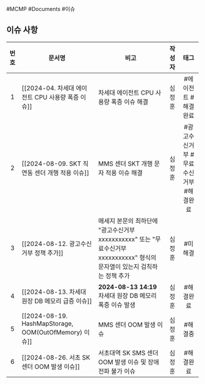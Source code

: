 #MCMP #Documents #이슈 


## 이슈 사항

| **번호** | <center>**문서명**<center>                             | <center>**비고**</center>                                                           | 작성자 |        **태그**         |
| :----: | --------------------------------------------------- | --------------------------------------------------------------------------------- | :-: | :-------------------: |
|   1    | [[2024-04. 차세대 에이전트 CPU 사용량 폭증 이슈]]                 | 차세대 에이전트 CPU 사용량 폭증 이슈 해결                                                         | 심정훈 |      #에이전트 #해결완료      |
|   2    | [[2024-08-09. SKT 직연동 센더 개행 적용 이슈]]                 | MMS 센더 SKT 개행 문자 적용 이슈 해결                                                         | 심정훈 | #광고수신거부 #무료수신거부 #해결완료 |
|   3    | [[2024-08-12. 광고수신거부 정책 추가]]                        | 메세지 본문의 최하단에 "광고수신거부 xxxxxxxxxxx" 또는 "무료수신거부 xxxxxxxxxxx" 형식의 문자열이 있는지 검칙하는 정책 추가 | 심정훈 |         #미해결          |
|   4    | [[2024-08-13. 차세대 원장 DB 메모리 급증 이슈]]                 | **2024-08-13 14:19** 차세대 원장 DB 메모리 폭증 이슈 발생                                       | 심정훈 |         #해결완료         |
|   5    | [[2024-08-19. HashMapStorage, OOM(OutOfMemory) 이슈]] | MMS 센더 OOM 발생 이슈                                                                  | 심정훈 |         #해결중          |
|   6    | [[2024-08-26. 서초 SK 센더 OOM 발생 이슈]]                  | 서초대역 SK SMS 센더 OOM 발생 이슈 및 장애 전파 불가 이슈                                            | 심정훈 |         #해결완료         |

